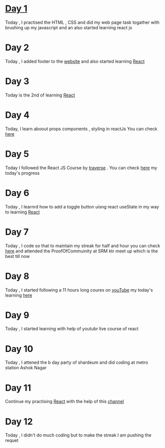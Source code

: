 
# [Day 1](https://github.com/Anshojha/WebPage-3rd-Task/commit/88b54f41136dfa67450b9144f85ab5af0fd90d49) 
Today , I practised the HTML , CSS and did my web page task togather with brushing up my javascript and an also started learning react js
# Day 2
Today , I added footer to the [website](https://github.com/Anshojha/WebPage-3rd-Task/commit/857487029e4380ecddcd630a699e51116900cf92) and also started learning [React](https://github.com/Anshojha/React_Js/commit/f51fbbefe29f2ecc6ff9d53bd872012972859014)
# Day 3
Today is the 2nd of learning [React](https://github.com/Anshojha/React_Js/commit/07f78f95eba8b4eef15c9c98d978adae2a560578) 
# Day 4
Today, I learn aboout props components , styling in reactJs You can check [here](https://github.com/Anshojha/React_Js/commit/e10b297ac9d10c00abb10ac30241a5d944708c53)
# Day 5
Today I followed the React JS Course by [traverse](https://www.youtube.com/watch?v=w7ejDZ8SWv8&t=4047s) . You can check [here](https://github.com/Anshojha/React_Js/commit/5f5434b61d9b8ed0f7cf88158d8f27d16e68fe80) my today's progress 
# Day 6
Today , I learnrd how to add a toggle button uisng react useState in my way to learning [React](https://github.com/Anshojha/React_Js/commit/00702e5b8b4acf857e3cb54851d2d65768781df8)
# Day 7
Today , I code so that to maintain my streak for half and hour you can check [here](https://github.com/Anshojha/React_Js/commit/eae7241ba1cbc960b8410009a1d85111952bfc26) and attended the ProofOfCommuinity at SRM ktr meet up which is the best till now 
# Day 8 
Today , I started following a 11 hours long coures on [youTube](https://www.youtube.com/watch?v=bMknfKXIFA8&t=1771s) my today's learning [here](https://github.com/Anshojha/React_Js/commit/7f9e929d8b75dfc4a8335499c3a0c7ae8dbb9dfc)
# Day 9
Today , I started learning with help of youtubr live course of react
# Day 10
Today , I attened the b day party of shardeum and did coding at metro station Ashok Nagar
# Day 11 
Continue my practising [React](https://github.com/Anshojha/React_Js/commit/a6a769a83dc40e87f1678c39712f5a0c7afa381b) with the help of this [channel](https://www.youtube.com/watch?v=bmpI252DmiI&t=559s) 
# Day 12 
Today , I didn't do much coding but to make the streak I am pushing the requet
